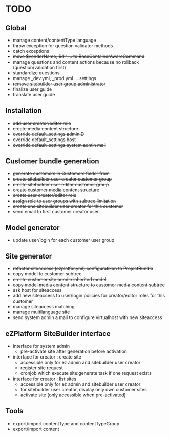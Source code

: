 # TODO

## Global

* manage content/contentType language
* throw exception for question validator methods
* catch exceptions
* <s>move $vendorName, $dir ... to BaseContainerAwareCommand</s>
* manage questions and content actions because no rollback (question/validation first)
* <s>standardize questions</s>
* manage _dev.yml, _prod.yml ... settings
* <s>remove sitebuilder user group administrator</s>
* finalize user guide
* translate user guide

## Installation

* <s>add user creator/editor role</s>
* <s>create media content structure</s>
* <s>override default_settings adminID</s>
* <s>override default_settings host</s>
* <s>override default_settings system admin mail</s>

## Customer bundle generation 

* <s>generate customers in Customers folder from</s>
* <s>create sitebuilder user creator customer group</s>
* <s>create sitebuilder user editor customer group</s>
* <s>create customer media content structure</s>
* <s>create user creator/editor role</s>
* <s>assign role to user groups with subtree limitation</s>
* <s>create one sitebuilder user creator for this customer</s>
* send email to first customer creator user

## Model generator

* update user/login for each customer user group

## Site generator

* <s>refactor siteaccess (ezplatfor.yml) configuratikon to ProjectBundle</s>
* <s>copy model to customer subtree</s>
* <s>create customer site bundle inherited model</s>
* <s>copy model media content structure to customer media content subtree</s>
* ask host for siteaccess
* add new siteaccess to user/login policies for creator/editor roles for this customer
* manage siteaccess matching
* manage multilanguage site
* send system admin a mail to configure virtualhost with new siteaccess

## eZPlatform  SiteBuilder interface

* interface for system admin 
  * pre-activate site after generation before activation
* interface for creator : create site
  * accessible only for ez admin and sitebuilder user creator
  * register site request
  * cronjob which execute site:generate task if one request exists
* interface for creator : list sites
  * accessible only for ez admin and sitebuilder user creator
  * for sitebuilder user creator, display only own customer sites
  * activate site (only accessible when pre-activated)

## Tools

* export/import contentType and contentTypeGroup
* export/import content


